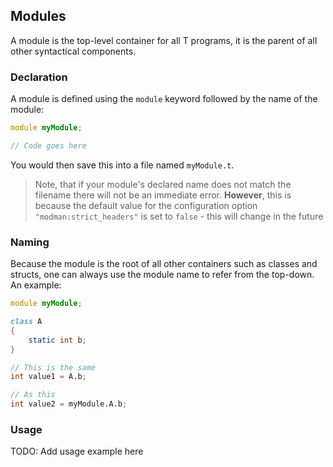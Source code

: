 ## Modules

A module is the top-level container for all T programs, it is the parent of all other syntactical components.

### Declaration

A module is defined using the `module` keyword followed by the name of the module:

```d
module myModule;

// Code goes here
```

You would then save this into a file named `myModule.t`.

> Note, that if your module's declared name does not match the filename there will not be an immediate error. **However**, this is because the default value for the configuration option `"modman:strict_headers"` is set to `false` - this will change in the future

### Naming

Because the module is the root of all other containers such as classes and structs, one can always use the module name to refer from the top-down. An example:

```d
module myModule;

class A
{
    static int b;
}

// This is the same
int value1 = A.b;

// As this
int value2 = myModule.A.b;
```

### Usage

TODO: Add usage example here